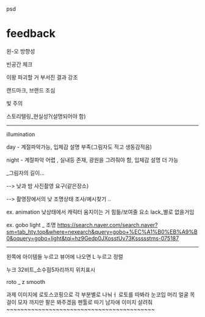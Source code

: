 psd 

# feedback

왼-오 방향성

빈공간 체크

이왕 파괴할 거 부서진 결과 강조

랜드마크, 브랜드 조심

빛 주의

스토리텔링_현실성?(설명되어야 함)

___

illumination 

day - 계절파악가능, 입체감 설명 부족(그림자도 적고 생동감적음)

night - 계절파악 어렵 , 실내등 존재, 광원을 그려줘야 함, 입체감 설명 더 가능

_그림자의 길이... 

--> 낮과 밤 사진촬영 요구(같은장소)

--> 촬영장에서의 낮 조명상태 조사/예시찾기 ..

ex. animation 낮상태에서 캐릭터 움지이는 거 힘듦/보여줄 요소 lack_별로 없을거임

ex. gobo light _ 조명 <https://search.naver.com/search.naver?sm=tab_hty.top&where=nexearch&query=gobo+%EC%A1%B0%EB%A9%B0&oquery=gobo+light&tqi=hz9Gedp0JXosstUv73Kssssstms-075187>

___

왼쪽에 아이템들 누르고 뷰어에 나오면 L 누르고 정렬

누크 32비트_소수점5자리까지 위치표시


roto _ z smooth 

과제
이미지에 로토스코핑으로 각 부분별로 나눠ㅓ 로토를 따봐라 눈코입 머리 얼굴 목걸이 모자 까지만 팔은 봐주겠음
펜툴로 따기
남자애 이미지 살려줘~~~~~~~~~~~~~~~~~~~~~~~~~~~~~~~~~~~~~~~~~~
